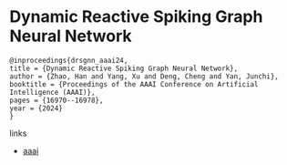 # Dynamic Reactive Spiking Graph Neural Network

```
@inproceedings{drsgnn_aaai24,
title = {Dynamic Reactive Spiking Graph Neural Network},
author = {Zhao, Han and Yang, Xu and Deng, Cheng and Yan, Junchi},
booktitle = {Proceedings of the AAAI Conference on Artificial Intelligence (AAAI)},
pages = {16970--16978},
year = {2024}
}
```

links
- [aaai](https://ojs.aaai.org/index.php/AAAI/article/view/29640)
